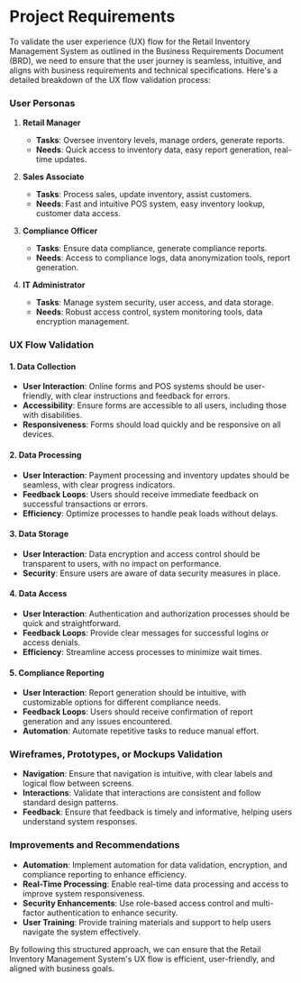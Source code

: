 # Project Requirements

To validate the user experience (UX) flow for the Retail Inventory Management System as outlined in the Business Requirements Document (BRD), we need to ensure that the user journey is seamless, intuitive, and aligns with business requirements and technical specifications. Here's a detailed breakdown of the UX flow validation process:

### User Personas

1. **Retail Manager**
   - **Tasks**: Oversee inventory levels, manage orders, generate reports.
   - **Needs**: Quick access to inventory data, easy report generation, real-time updates.

2. **Sales Associate**
   - **Tasks**: Process sales, update inventory, assist customers.
   - **Needs**: Fast and intuitive POS system, easy inventory lookup, customer data access.

3. **Compliance Officer**
   - **Tasks**: Ensure data compliance, generate compliance reports.
   - **Needs**: Access to compliance logs, data anonymization tools, report generation.

4. **IT Administrator**
   - **Tasks**: Manage system security, user access, and data storage.
   - **Needs**: Robust access control, system monitoring tools, data encryption management.

### UX Flow Validation

#### 1. Data Collection
- **User Interaction**: Online forms and POS systems should be user-friendly, with clear instructions and feedback for errors.
- **Accessibility**: Ensure forms are accessible to all users, including those with disabilities.
- **Responsiveness**: Forms should load quickly and be responsive on all devices.

#### 2. Data Processing
- **User Interaction**: Payment processing and inventory updates should be seamless, with clear progress indicators.
- **Feedback Loops**: Users should receive immediate feedback on successful transactions or errors.
- **Efficiency**: Optimize processes to handle peak loads without delays.

#### 3. Data Storage
- **User Interaction**: Data encryption and access control should be transparent to users, with no impact on performance.
- **Security**: Ensure users are aware of data security measures in place.

#### 4. Data Access
- **User Interaction**: Authentication and authorization processes should be quick and straightforward.
- **Feedback Loops**: Provide clear messages for successful logins or access denials.
- **Efficiency**: Streamline access processes to minimize wait times.

#### 5. Compliance Reporting
- **User Interaction**: Report generation should be intuitive, with customizable options for different compliance needs.
- **Feedback Loops**: Users should receive confirmation of report generation and any issues encountered.
- **Automation**: Automate repetitive tasks to reduce manual effort.

### Wireframes, Prototypes, or Mockups Validation

- **Navigation**: Ensure that navigation is intuitive, with clear labels and logical flow between screens.
- **Interactions**: Validate that interactions are consistent and follow standard design patterns.
- **Feedback**: Ensure that feedback is timely and informative, helping users understand system responses.

### Improvements and Recommendations

- **Automation**: Implement automation for data validation, encryption, and compliance reporting to enhance efficiency.
- **Real-Time Processing**: Enable real-time data processing and access to improve system responsiveness.
- **Security Enhancements**: Use role-based access control and multi-factor authentication to enhance security.
- **User Training**: Provide training materials and support to help users navigate the system effectively.

By following this structured approach, we can ensure that the Retail Inventory Management System's UX flow is efficient, user-friendly, and aligned with business goals.